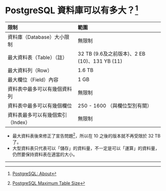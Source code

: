 # PostgreSQL 資料庫可以有多大？[^1]

| **限制** | **範圍** |
| :--- | :--- |
| 資料庫（Database）大小限制 | 無限制 |
| 最大資料表（Table）（註） | 32 TB \(9.6及之前版本\)、2 EB \(10\)、131 YB \(11\) |
| 最大資料列（Row） | 1.6 TB |
| 最大欄位（Field）內容 | 1 GB |
| 資料表中最多可以有幾個資料列 | 無限制 |
| 資料表中最多可以有幾個欄位 | 250 - 1600 （與欄位型別有關） |
| 資料表最多可以有幾個索引（Index） | 無限制 |

* 最大資料表後來修正了宣告問題[^2]，所以在 10 之後的版本就不再受限於 32 TB 了。
* 大型資料表只代表可以「儲存」的資料量，不一定是可以「運算」的資料量，仍然要保持資料表在適當的大小。

---

[^1]: [PostgreSQL: About](https://www.postgresql.org/about/)
[^2]: [PostgreSQL Maximum Table Size](https://blog.2ndquadrant.com/postgresql-maximum-table-size/)
